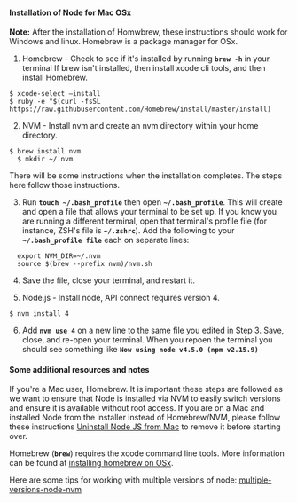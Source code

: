 #### Installation of Node for Mac OSx

**Note:** After the installation of Homwbrew, these instructions should work for  Windows and linux. Homebrew is a package manager for OSx.

 1. Homebrew - Check to see if it's installed by running **`brew -h`** in your terminal
    If brew isn't installed, then install xcode cli tools, and then install Homebrew.

```
$ xcode-select —install
$ ruby -e "$(curl -fsSL https://raw.githubusercontent.com/Homebrew/install/master/install)
```

2. NVM - Install nvm and create an nvm directory within your home directory.

```
$ brew install nvm
  $ mkdir ~/.nvm
```

There will be some instructions when the installation completes. The steps here follow those instructions.

3. Run **`touch ~/.bash_profile`** then open **`~/.bash_profile`**.
   This will create and open a file that allows your terminal to be set up.
   If you know you are running a different terminal, open that terminal's profile file (for instance, ZSH's file is **`~/.zshrc`**).
   Add the following to your **`~/.bash_profile file`** each on separate lines:

```
  export NVM_DIR=~/.nvm
  source $(brew --prefix nvm)/nvm.sh
```

4. Save the file, close your terminal, and restart it.

5. Node.js - Install node, API connect requires version 4.

```
$ nvm install 4
```

6. Add **`nvm use 4`** on a new line to the same file you edited in Step 3. Save, close, and re-open your terminal. When you repoen
the terminal you should see  something like **`Now using node v4.5.0 (npm v2.15.9)`**

#### Some additional resources and notes

If you're a Mac user, Homebrew. It is important these steps are followed as we want to ensure that Node is installed via NVM to easily switch versions and ensure it is available without root access. If you are on a Mac and installed Node from the installer instead of Homebrew/NVM, please follow these instructions [Uninstall Node JS from Mac](http://benznext.com/completely-uninstall-node-js-from-mac-os-x/) to remove it before starting over.

Homebrew (**`brew`**) requires the xcode command line tools. More information can be found at [installing homebrew on OSx](https://coolestguidesontheplanet.com/installing-homebrew-on-os-x-el-capitan-10-11-package-manager-for-unix-apps/).

Here are some tips for working with multiple versions of node: [multiple-versions-node-nvm](https://www.sitepoint.com/quick-tip-multiple-versions-node-nvm/)


